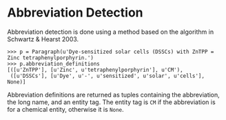 # Abbreviation Detection

Abbreviation detection is done using a method based on the algorithm in Schwartz & Hearst 2003.

    >>> p = Paragraph(u'Dye-sensitized solar cells (DSSCs) with ZnTPP = Zinc tetraphenylporphyrin.')
    >>> p.abbreviation_definitions
    [([u'ZnTPP'], [u'Zinc', u'tetraphenylporphyrin'], u'CM'),
     ([u'DSSCs'], [u'Dye', u'-', u'sensitized', u'solar', u'cells'], None)]

Abbreviation definitions are returned as tuples containing the abbreviation, the long name, and an entity tag. The
entity tag is `CM` if the abbreviation is for a chemical entity, otherwise it is `None`.
